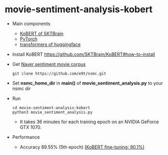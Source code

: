 # movie-sentiment-analysis-kobert

* Main components
    * [KoBERT of SKTBrain](https://github.com/SKTBrain/KoBERT)
    * [PyTorch](https://pytorch.org/)
    * [transformers of huggingface](https://github.com/huggingface/transformers)

* Install KoBERT
https://github.com/SKTBrain/KoBERT#how-to-install

* Get [Naver sentiment movie corpus](https://github.com/e9t/nsmc)
    ```
    git clone https://github.com/e9t/nsmc.git
    ```
* Set __nsmc_home_dir__ in __main()__ of __movie_sentiment_analysis.py__ to your nsmc dir

* Run
    ```
    cd movie-sentiment-analysis-kobert
    python3 movie_sentiment_analysis.py
    ```
    * It takes 36 minutes for each training epoch on an NVIDIA GeForce GTX 1070.

* Performance
    * Accuracy 89.55% (5th epoch) [(KoBERT fine-tuning: 90.1%)](https://github.com/SKTBrain/KoBERT#fine-tuning-performances)
